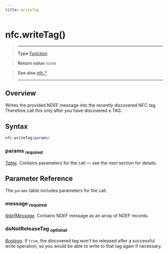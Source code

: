 ```yaml
---
title: writeTag
---
```

# nfc.writeTag()

> --------------------- ------------------------------------------------------------------------------------------
> __Type__              [Function](https://docs.coronalabs.com/api/type/Function.html)

> __Return value__      none

> __See also__          [nfc.*](/plugin/nfc/)
> --------------------- ------------------------------------------------------------------------------------------

## Overview

Writes the provided NDEF message into the recently discovered NFC tag. Therefore call this only after you have discovered a TAG.

## Syntax
```lua
nfc.writeTag(params)
```

### params <sub>required</sub>
_[Table](https://docs.coronalabs.com/api/type/Table.html)._ Contains parameters for the call &mdash; see the next section for details.

## Parameter Reference

The `params` table includes parameters for the call.

### message <sub>required</sub>
_[NdefMessage](/plugin/nfc/type/NdefMessage/)._ Contains NDEF message as an array of NDEF records.

### doNotReleaseTag <sub>optional</sub>
_[Boolean](https://docs.coronalabs.com/api/type/Boolean.html)._ If `true`, the discovered tag won't be released after a successful write operation, so you would be able to write to that tag again if necessary.

